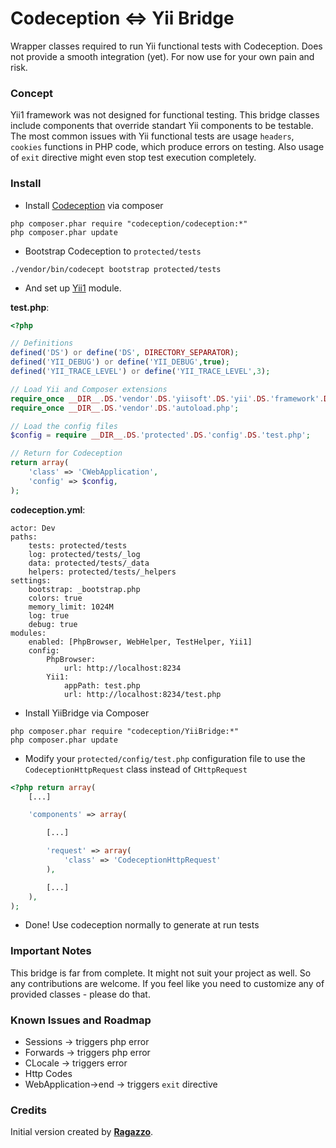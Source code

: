Codeception <=> Yii Bridge
=========

Wrapper classes required to run Yii functional tests with Codeception.
Does not provide a smooth integration (yet). For now use for your own pain and risk.

### Concept

Yii1 framework was not designed for functional testing. This bridge classes include components that override standart Yii components to be testable. The most common issues with Yii functional tests are usage `headers`, `cookies` functions in PHP code, which produce errors on testing. Also usage of `exit` directive might even stop test execution completely.

### Install

* Install [Codeception](http://codeception.com/install) via composer
```
php composer.phar require "codeception/codeception:*"
php composer.phar update
```

* Bootstrap Codeception to ```protected/tests```

```
./vendor/bin/codecept bootstrap protected/tests
```

* And set up [Yii1](http://codeception.com/docs/modules/Yii1) module.

__test.php__:
```php
<?php

// Definitions
defined('DS') or define('DS', DIRECTORY_SEPARATOR);
defined('YII_DEBUG') or define('YII_DEBUG',true);
defined('YII_TRACE_LEVEL') or define('YII_TRACE_LEVEL',3);

// Load Yii and Composer extensions
require_once __DIR__.DS.'vendor'.DS.'yiisoft'.DS.'yii'.DS.'framework'.DS.'yii.php';
require_once __DIR__.DS.'vendor'.DS.'autoload.php';

// Load the config files
$config = require __DIR__.DS.'protected'.DS.'config'.DS.'test.php';

// Return for Codeception
return array(
    'class' => 'CWebApplication',
    'config' => $config,
);

```

__codeception.yml__:
```
actor: Dev
paths:
    tests: protected/tests
    log: protected/tests/_log
    data: protected/tests/_data
    helpers: protected/tests/_helpers
settings:
    bootstrap: _bootstrap.php
    colors: true
    memory_limit: 1024M
    log: true
    debug: true
modules:
    enabled: [PhpBrowser, WebHelper, TestHelper, Yii1]
    config:
        PhpBrowser:
            url: http://localhost:8234
        Yii1:
            appPath: test.php
            url: http://localhost:8234/test.php

```

* Install YiiBridge via Composer
```
php composer.phar require "codeception/YiiBridge:*"
php composer.phar update
```

* Modify your ```protected/config/test.php``` configuration file to use the ```CodeceptionHttpRequest``` class instead of ```CHttpRequest```

```php
<?php return array(
    [...]

    'components' => array(

        [...]

        'request' => array(
            'class' => 'CodeceptionHttpRequest'
        ),

        [...]
    ),
);
```

* Done! Use codeception normally to generate at run tests

### Important Notes

This bridge is far from complete. It might not suit your project as well. So any contributions are welcome. If you feel like you need to customize any of provided classes - please do that.

### Known Issues and Roadmap

* Sessions -> triggers php error
* Forwards -> triggers php error
* CLocale -> triggers error
* Http Codes
* WebApplication->end -> triggers `exit` directive

### Credits

Initial version created by [**Ragazzo**](https://github.com/Ragazzo).
